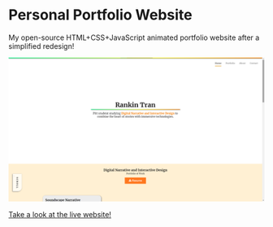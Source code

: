 # Personal Portfolio Website

My open-source HTML+CSS+JavaScript animated portfolio website after a simplified redesign!

<a href='https://rankint.github.io/'><img src="/readme-mats/screenshot.png"></a>

<a href='https://rankint.github.io/'>Take a look at the live website!</a>
